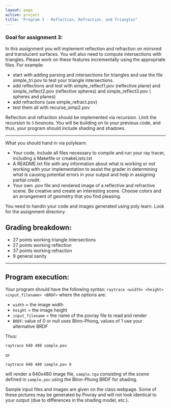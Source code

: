 ```yaml
---
layout: page
active: project
title: "Program 3 - Reflection, Refraction, and Triangles"
---
```


### Goal for assignment 3:

In this assignment you will implement reflection and refraction on mirrored and translucent surfaces.
You will also need to compute intersections with triangles.
Please work on these features incrementally using the appropriate files.
For example:

- start with adding parsing and intersections for triangles and use the file simple_tri.pov to test your triangle intersections.
- add reflections and test with simple_reflect1.pov (reflective plane) and simple_reflect2.pov (reflective spheres) and simple_reflect3.pov ( spheres and planes)
- add refractions (use simple_refract.pov) <and additional refraction file tests to be determined>
- test them all with recurse_simp2.pov <and additional files to be determined>

Reflection and refraction should be implemented via recursion.
Limit the recursion to `5` bounces.
You will be building on to your previous code, and thus, your program should include shading and shadows.

---

What you should hand in via polylearn:

- Your code, include all files necessary to compile and run your ray tracer, including a Makefile or cmakeLists.txt
- A README.txt file with any information about what is working or not working with your implementation to assist the grader in determining what is causing potential errors in your output and help in assigning partial credit.
- Your own .pov file and rendered image of a reflective and refractive scene.  Be creative and create an interesting scene.  Choose colors and an arrangement of geometry that you find pleasing.

You need to handin your code and images generated using poly learn.  Look for the assignment directory.

## Grading breakdown:
- 27 points working triangle intersections
- 27 points working reflection
- 37 points working refraction
- 9  general sanity

---

## Program execution:

Your program should have the following syntax:
  `raytrace <width> <height> <input_filename> <BRDF>`
where the options are:
  - `width` = the image width
  - `height` = the image height
  - `input_filename` = the name of the povray file to read and render
  - `BRDF`: value of 0 or null uses Blinn-Phong, values of 1 use your alternative BRDF

Thus:

  `raytrace 640 480 sample.pov`

or

  `raytrace 640 480 sample.pov 0`

will render a 640x480 image file, `sample.tga` consisting of the scene defined in `sample.pov` using the Blinn-Phong BRDF for shading.

Sample input files and images are given on the class webpage.
Some of these pictures may be generated by Povray and will not look identical to your output (due to differences in the shading model, etc.).
